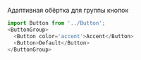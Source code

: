 Адаптивная обёртка для группы кнопок
```js padded
import Button from '../Button';
<ButtonGroup>
  <Button color='accent'>Accent</Button>
  <Button>Default</Button>
</ButtonGroup>
```
